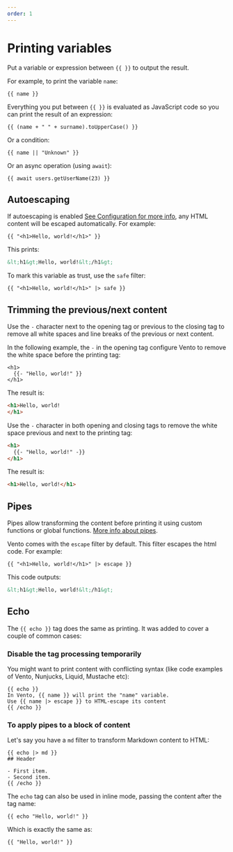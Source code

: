 ```yaml
---
order: 1
---
```


# Printing variables

Put a variable or expression between `{{ }}` to output the result.

For example, to print the variable `name`:

```vento
{{ name }}
```

Everything you put between `{{ }}` is evaluated as JavaScript code so you can
print the result of an expression:

```vento
{{ (name + " " + surname).toUpperCase() }}
```

Or a condition:

```vento
{{ name || "Unknown" }}
```

Or an async operation (using `await`):

```vento
{{ await users.getUserName(23) }}
```

## Autoescaping

If autoescaping is enabled [See Configuration for more info](../configuration.md#autoescape), any HTML content will be escaped automatically. For example:

```vento
{{ "<h1>Hello, world!</h1>" }}
```

This prints:

```html
&lt;h1&gt;Hello, world!&lt;/h1&gt;
```

To mark this variable as trust, use the `safe` filter:

```vento
{{ "<h1>Hello, world!</h1>" |> safe }}
```

## Trimming the previous/next content

Use the `-` character next to the opening tag or previous to the closing tag to
remove all white spaces and line breaks of the previous or next content.

In the following example, the `-` in the opening tag configure Vento to remove
the white space before the printing tag:

```vento
<h1>
  {{- "Hello, world!" }}
</h1>
```

The result is:

```html
<h1>Hello, world!
</h1>
```

Use the `-` character in both opening and closing tags to remove the white space
previous and next to the printing tag:

```html
<h1>
  {{- "Hello, world!" -}}
</h1>
```

The result is:

```html
<h1>Hello, world!</h1>
```

## Pipes

Pipes allow transforming the content before printing it using custom functions
or global functions. [More info about pipes](./pipes.md).

Vento comes with the `escape` filter by default. This filter escapes the html
code. For example:

```vento
{{ "<h1>Hello, world!</h1>" |> escape }}
```

This code outputs:

```html
&lt;h1&gt;Hello, world!&lt;/h1&gt;
```

## Echo

The `{{ echo }}` tag does the same as printing. It was added to cover a couple
of common cases:

### Disable the tag processing temporarily

You might want to print content with conflicting syntax (like code examples of
Vento, Nunjucks, Liquid, Mustache etc):

```vento
{{ echo }}
In Vento, {{ name }} will print the "name" variable.
Use {{ name |> escape }} to HTML-escape its content
{{ /echo }}
```

### To apply pipes to a block of content

Let's say you have a `md` filter to transform Markdown content to HTML:

```vento
{{ echo |> md }}
## Header

- First item.
- Second item.
{{ /echo }}
```

The `echo` tag can also be used in inline mode, passing the content after the
tag name:

```vento
{{ echo "Hello, world!" }}
```

Which is exactly the same as:

```vento
{{ "Hello, world!" }}
```

